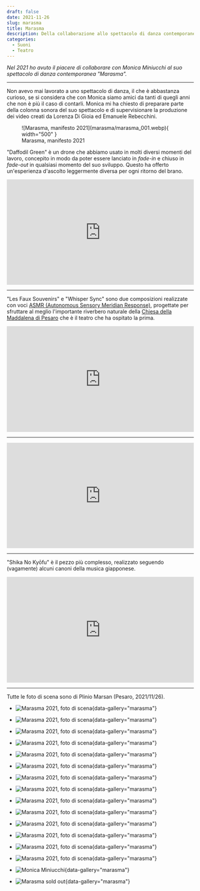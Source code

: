 ```yaml
---
draft: false
date: 2021-11-26 
slug: marasma
title: Marasma
description: Della collaborazione allo spettacolo di danza contemporanea «Marasma» di Monica Miniucchi.
categories:
  - Suoni
  - Teatro
---
```


*Nel 2021 ho avuto il piacere di collaborare con Monica Miniucchi al suo spettacolo di danza contemporanea "Marasma".*

<!-- more --> 

---

Non avevo mai lavorato a uno spettacolo di danza, il che è abbastanza curioso, se si considera che con Monica siamo amici da tanti di quegli anni che non è più il caso di contarli. Monica mi ha chiesto di preparare parte della colonna sonora del suo spettacolo e di supervisionare la produzione dei video creati da Lorenza Di Gioia ed Emanuele Rebecchini. 

<figure markdown>
  ![Marasma, manifesto 2021](marasma/marasma_001.webp){ width="500" }
  <figcaption>Marasma, manifesto 2021</figcaption>
</figure>

"Daffodil Green" è un drone che abbiamo usato in molti diversi momenti del lavoro, concepito in modo da poter essere lanciato in _fade-in_ e chiuso in _fade-out_ in qualsiasi momento del suo sviluppo. Questo ha offerto un'esperienza d'ascolto leggermente diversa per ogni ritorno del brano.

<style>.embed-container { position: relative; padding-bottom: 56.25%; height: 0; overflow: hidden; max-width: 100%; } .embed-container iframe, .embed-container object, .embed-container embed { position: absolute; top: 0; left: 0; width: 100%; height: 100%; }</style><div class='embed-container'><iframe src='https://www.youtube.com/embed//AoKO34GDUjI' frameborder='0' allowfullscreen></iframe></div>

---

"Les Faux Souvenirs" e "Whisper Sync" sono due composizioni realizzate con voci [ASMR (Autonomous Sensory Meridian Response)](https://en.wikipedia.org/wiki/ASMR), progettate per sfruttare al meglio l'importante riverbero naturale della [Chiesa della Maddalena di Pesaro](https://www.hangartfest.it/teatro-maddalena)  che è il teatro che ha ospitato la prima.

<style>.embed-container { position: relative; padding-bottom: 56.25%; height: 0; overflow: hidden; max-width: 100%; } .embed-container iframe, .embed-container object, .embed-container embed { position: absolute; top: 0; left: 0; width: 100%; height: 100%; }</style><div class='embed-container'><iframe src='https://www.youtube.com/embed//rnDydwATX6Y' frameborder='0' allowfullscreen></iframe></div>

---

<style>.embed-container { position: relative; padding-bottom: 56.25%; height: 0; overflow: hidden; max-width: 100%; } .embed-container iframe, .embed-container object, .embed-container embed { position: absolute; top: 0; left: 0; width: 100%; height: 100%; }</style><div class='embed-container'><iframe src='https://www.youtube.com/embed//CHvdk3NsiG0' frameborder='0' allowfullscreen></iframe></div>

---

"Shika No Kyōfu" è il pezzo più complesso, realizzato seguendo (vagamente) alcuni canoni della musica giapponese.

<style>.embed-container { position: relative; padding-bottom: 56.25%; height: 0; overflow: hidden; max-width: 100%; } .embed-container iframe, .embed-container object, .embed-container embed { position: absolute; top: 0; left: 0; width: 100%; height: 100%; }</style><div class='embed-container'><iframe src='https://www.youtube.com/embed//a-HTDy29cXs' frameborder='0' allowfullscreen></iframe></div>

---

Tutte le foto di scena sono di Plinio Marsan (Pesaro, 2021/11/26).

<div class="grid cards" markdown>

- ![Marasma 2021, foto di scena](marasma/marasma_003.webp){data-gallery="marasma"}

- ![Marasma 2021, foto di scena](marasma/marasma_004.webp){data-gallery="marasma"}

- ![Marasma 2021, foto di scena](marasma/marasma_005.webp){data-gallery="marasma"}

- ![Marasma 2021, foto di scena](marasma/marasma_007.webp){data-gallery="marasma"}

- ![Marasma 2021, foto di scena](marasma/marasma_008.webp){data-gallery="marasma"}

- ![Marasma 2021, foto di scena](marasma/marasma_009.webp){data-gallery="marasma"}

- ![Marasma 2021, foto di scena](marasma/marasma_010.webp){data-gallery="marasma"}

- ![Marasma 2021, foto di scena](marasma/marasma_011.webp){data-gallery="marasma"}

- ![Marasma 2021, foto di scena](marasma/marasma_012.webp){data-gallery="marasma"}

- ![Marasma 2021, foto di scena](marasma/marasma_013.webp){data-gallery="marasma"}

- ![Marasma 2021, foto di scena](marasma/marasma_014.webp){data-gallery="marasma"}

- ![Marasma 2021, foto di scena](marasma/marasma_015.webp){data-gallery="marasma"}

- ![Marasma 2021, foto di scena](marasma/marasma_016.webp){data-gallery="marasma"}

- ![Marasma 2021, foto di scena](marasma/marasma_017.webp){data-gallery="marasma"}

- ![Monica Miniucchi](marasma/marasma_002.webp){data-gallery="marasma"}

- ![Marasma sold out](marasma/marasma_006.webp){data-gallery="marasma"}

</div>